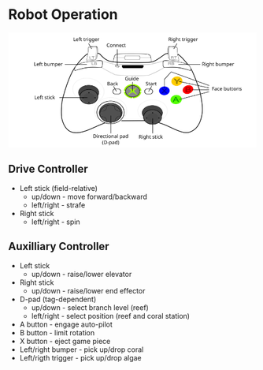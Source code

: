 # Robot Operation
<img src="360_controller.png" width="660px"/>

## Drive Controller
* Left stick (field-relative)
  * up/down - move forward/backward
  * left/right - strafe
* Right stick
  * left/right - spin

## Auxilliary Controller
* Left stick
  * up/down - raise/lower elevator
* Right stick
  * up/down - raise/lower end effector
* D-pad (tag-dependent)
  * up/down - select branch level (reef)
  * left/right - select position (reef and coral station)
* A button - engage auto-pilot
* B button - limit rotation
* X button - eject game piece
* Left/right bumper - pick up/drop coral 
* Left/rigth trigger - pick up/drop algae


